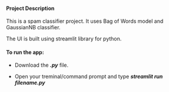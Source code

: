 #### Project Description

This is a spam classifier project. It uses Bag of Words model and GaussianNB classifier.

The UI is built using streamlit library for python.

#### To run the app:

* Download the <b>*.py*</b>  file.

* Open your treminal/command prompt and type <b>*streamlit run filename.py*</b> 
